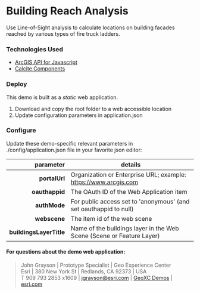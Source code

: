 # Building Reach Analysis

Use Line-of-Sight analysis to calculate locations on building facades reached by various types of fire truck ladders.

### Technologies Used

- [ArcGIS API for Javascript](https://developers.arcgis.com/javascript/latest/api-reference/)
- [Calcite Components](https://developers.arcgis.com/calcite-design-system/components/)

### Deploy

This demo is built as a _static_ web application.

1. Download and copy the root folder to a web accessible location
2. Update configuration parameters in application.json

### Configure

Update these demo-specific relevant parameters in ./config/application.json file in your favorite json editor:

|               parameter | details                                                               |
|------------------------:|-----------------------------------------------------------------------|
|           **portalUrl** | Organization or Enterprise URL; example: https://www.arcgis.com       |
|          **oauthappid** | The OAuth ID of the Web Application item                              |
|            **authMode** | For public access set to 'anonymous' (and set oauthappid to null)     |
|            **webscene** | The item id of the web scene                                          |
| **buildingsLayerTitle** | Name of the buildings layer in the Web Scene (Scene or Feature Layer) |

#### For questions about the demo web application:

> John Grayson | Prototype Specialist | Geo Experience Center\
> Esri | 380 New York St | Redlands, CA 92373 | USA\
> T 909 793 2853 x1609 | [jgrayson@esri.com](mailto:jgrayson@esri.com) | [GeoXC Demos](https://www.esriurl.com/GeoXCDemos) | [esri.com](https://www.esri.com)
